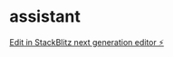 # assistant

[Edit in StackBlitz next generation editor ⚡️](https://stackblitz.com/~/github.com/thebiggestcookie/assistant)